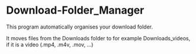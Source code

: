 # Download-Folder_Manager
 This program automatically organises your download folder.
 
 It moves files from the Downloads folder to for example Downloads_videos, if it is a video (.mp4, .m4v, .mov, ...)
